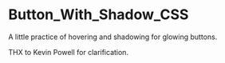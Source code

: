 # Button_With_Shadow_CSS

A little practice of hovering and shadowing for glowing buttons.

THX to Kevin Powell for clarification.